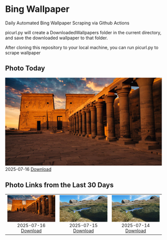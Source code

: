# Bing Wallpaper


Daily Automated Bing Wallpaper Scraping via Github Actions

picurl.py will create a DownloadedWallpapers folder in the current directory,
and save the downloaded wallpaper to that folder.

After cloning this repository to your local machine, you can run picurl.py to scrape wallpaper



## Photo Today


![](./DownloadedWallpapers/2025-07-16.jpg)2025-07-16 [Download](./DownloadedWallpapers/2025-07-16.jpg)

## Photo Links from the Last 30 Days


|      |      |      |
| :----: | :----: | :----: |
|![](./DownloadedWallpapers/2025-07-16.jpg)2025-07-16 [Download](./DownloadedWallpapers/2025-07-16.jpg)|![](./DownloadedWallpapers/2025-07-15.jpg)2025-07-15 [Download](./DownloadedWallpapers/2025-07-15.jpg)|![](./DownloadedWallpapers/2025-07-14.jpg)2025-07-14 [Download](./DownloadedWallpapers/2025-07-14.jpg)|


